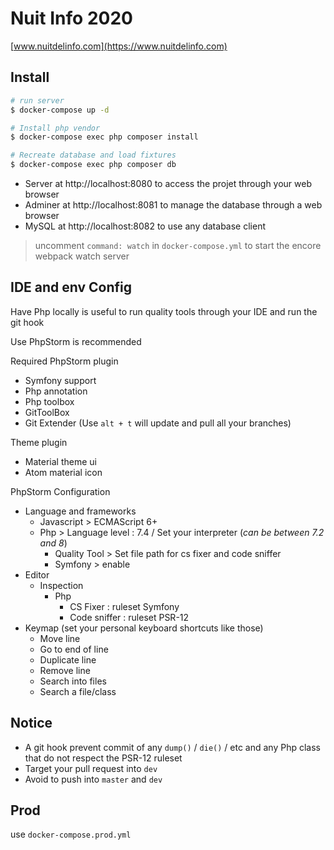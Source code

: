 # Nuit Info 2020
[www.nuitdelinfo.com](https://www.nuitdelinfo.com)

## Install

```sh
# run server
$ docker-compose up -d

# Install php vendor
$ docker-compose exec php composer install

# Recreate database and load fixtures
$ docker-compose exec php composer db
```

- Server at http://localhost:8080 to access the projet through your web browser
- Adminer at http://localhost:8081 to manage the database through a web browser
- MySQL at http://localhost:8082 to use any database client

> uncomment `command: watch` in `docker-compose.yml` to start the encore webpack watch server

## IDE and env Config

Have Php locally is useful to run quality tools through your IDE and run the git hook

Use PhpStorm is recommended

Required PhpStorm plugin
- Symfony support
- Php annotation
- Php toolbox
- GitToolBox
- Git Extender (Use `alt + t` will update and pull all your branches)

Theme plugin
- Material theme ui
- Atom material icon

PhpStorm Configuration
- Language and frameworks
    - Javascript > ECMAScript 6+
    - Php > Language level : 7.4 / Set your interpreter (*can be between 7.2 and 8*)
        - Quality Tool > Set file path for cs fixer and code sniffer
        - Symfony > enable
- Editor
    - Inspection
        - Php
            - CS Fixer : ruleset Symfony
            - Code sniffer : ruleset PSR-12
- Keymap (set your personal keyboard shortcuts like those)
    - Move line
    - Go to end of line
    - Duplicate line
    - Remove line
    - Search into files
    - Search a file/class


## Notice

- A git hook prevent commit of any `dump()` / `die()` / etc and any Php class that do not respect the PSR-12 ruleset
- Target your pull request into `dev`
- Avoid to push into `master` and `dev`


## Prod

use `docker-compose.prod.yml`